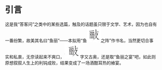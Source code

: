    

# 引言

这是我“答客问”之类中的某些选篇，触及的话题虽只限于文学、艺术，因为也自有一番纷繁，故美其名曰“鱼丽”——本拟用“鱼![](/木心全集（典藏套装十六册）/images/00222.jpeg)之阵”作书名，当然更切合事实和私衷，无奈读起来不爽口，![](/木心全集（典藏套装十六册）/images/00223.jpeg)字又古奥，还是取“鱼丽之宴”吧，如此则原想叙叙人生上的利钝成败，结果变成了一场酒酣耳热的飨宴。